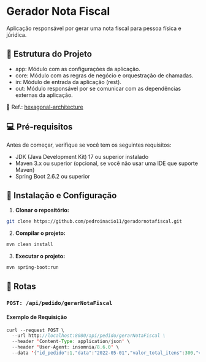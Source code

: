 # Gerador Nota Fiscal

Aplicação responsável por gerar uma nota fiscal para pessoa física e júridica.

## 🔰 Estrutura do Projeto

- app: Módulo com as configurações da aplicação.
- core: Módulo com as regras de negócio e orquestração de chamadas.
- in: Módulo de entrada da aplicação (rest).
- out: Módulo responsável por se comunicar com as dependências externas da aplicação.

🔗 Ref.: [hexagonal-architecture](https://alistair.cockburn.us/hexagonal-architecture/)

## 💻 Pré-requisitos

Antes de começar, verifique se você tem os seguintes requisitos:

- JDK (Java Development Kit) 17 ou superior instalado
- Maven 3.x ou superior (opcional, se você não usar uma IDE que suporte Maven)
- Spring Boot 2.6.2 ou superior

## 🏁 Instalação e Configuração

1. **Clonar o repositório:**

```bash
git clone https://github.com/pedroinacio11/geradornotafiscal.git
```

2. **Compilar o projeto:**
```bash
mvn clean install
```
3. **Executar o projeto:**
```bash
mvn spring-boot:run
```

## 📍 Rotas

### `POST: /api/pedido/gerarNotaFiscal`
#### Exemplo de Requisição

```java
curl --request POST \
  --url http://localhost:8080/api/pedido/gerarNotaFiscal \
  --header 'Content-Type: application/json' \
  --header 'User-Agent: insomnia/8.6.0' \
  --data '{"id_pedido":1,"data":"2022-05-01","valor_total_itens":300,"valor_frete":10,"itens":[{"id_item":1,"descricao":"Teclado USB","valor_unitario":100,"quantidade":2}],"destinatario":{"nome":"John Doe","tipo_pessoa":"FISICA","documentos":[{"tipo":"CPF","numero":"88740347095"}],"enderecos":[{"logradouro":"Av do estado","numero":"5533","complemento":"4 anndar b","bairro":"Mooca","cidade":"São Paulo","estado":"SP","pais":"Brasil","cep":"03105003","finalidade":"ENTREGA","regiao":"SUDESTE"}]}}'
```
